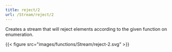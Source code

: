 ```yaml
---
title: reject/2
url: /Stream/reject/2
---
```


Creates a stream that will reject elements according to the given function on enumeration.

{{< figure src="images/functions/Stream/reject-2.svg" >}}
